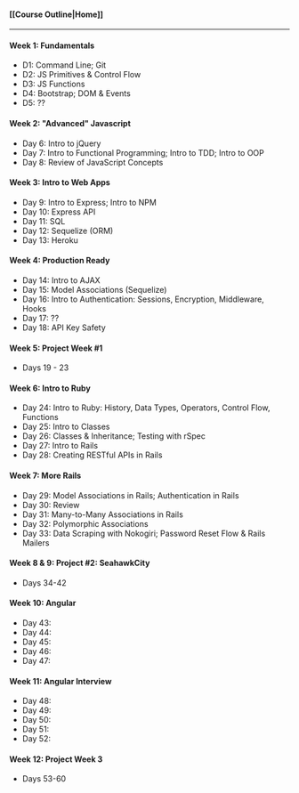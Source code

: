 #### [[Course Outline|Home]]
---
#### Week 1: Fundamentals
- D1: Command Line; Git
- D2: JS Primitives & Control Flow
- D3: JS Functions
- D4: Bootstrap; DOM & Events
- D5: ??

#### Week 2: "Advanced" Javascript
- Day 6: Intro to jQuery
- Day 7: Intro to Functional Programming; Intro to TDD; Intro to OOP
- Day 8: Review of JavaScript Concepts

#### Week 3: Intro to Web Apps
- Day 9: Intro to Express; Intro to NPM
- Day 10: Express API
- Day 11: SQL
- Day 12: Sequelize (ORM)
- Day 13: Heroku

#### Week 4: Production Ready
- Day 14: Intro to AJAX
- Day 15: Model Associations (Sequelize)
- Day 16: Intro to Authentication: Sessions, Encryption, Middleware, Hooks
- Day 17: ??
- Day 18: API Key Safety

#### Week 5: Project Week #1
- Days 19 - 23

#### Week 6: Intro to Ruby
- Day 24: Intro to Ruby: History, Data Types, Operators, Control Flow, Functions
- Day 25: Intro to Classes
- Day 26: Classes & Inheritance; Testing with rSpec
- Day 27: Intro to Rails
- Day 28: Creating RESTful APIs in Rails

#### Week 7: More Rails
- Day 29: Model Associations in Rails; Authentication in Rails
- Day 30: Review
- Day 31: Many-to-Many Associations in Rails
- Day 32: Polymorphic Associations
- Day 33: Data Scraping with Nokogiri; Password Reset Flow & Rails Mailers

#### Week 8 & 9: Project #2: SeahawkCity
- Days 34-42
  
#### Week 10: Angular 
- Day 43:
- Day 44:
- Day 45:
- Day 46:
- Day 47: 

#### Week 11: Angular Interview
- Day 48: 
- Day 49: 
- Day 50: 
- Day 51: 
- Day 52: 

#### Week 12: Project Week 3
- Days 53-60